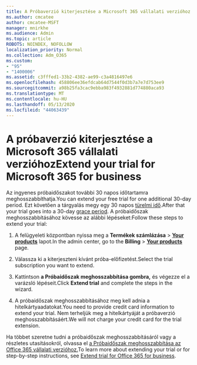 ```yaml
---
title: A Próbaverzió kiterjesztése a Microsoft 365 vállalati verzióhoz
ms.author: cmcatee
author: cmcatee-MSFT
manager: mnirkhe
ms.audience: Admin
ms.topic: article
ROBOTS: NOINDEX, NOFOLLOW
localization_priority: Normal
ms.collection: Adm_O365
ms.custom:
- "95"
- "1400006"
ms.assetid: c3fffed1-33b2-4382-ae99-c3a4816497e6
ms.openlocfilehash: 458806ee36efdcab64d7544f0d3b7a7e7d753ee9
ms.sourcegitcommit: a98b25fa3cac9ebba983f4932881d774880aca93
ms.translationtype: MT
ms.contentlocale: hu-HU
ms.lasthandoff: 05/13/2020
ms.locfileid: "44063439"
---
```

# <a name="extend-your-trial-for-microsoft-365-for-business"></a><span data-ttu-id="c301a-102">A próbaverzió kiterjesztése a Microsoft 365 vállalati verzióhoz</span><span class="sxs-lookup"><span data-stu-id="c301a-102">Extend your trial for Microsoft 365 for business</span></span>

<span data-ttu-id="c301a-103">Az ingyenes próbaidőszakot további 30 napos időtartamra meghosszabbíthatja.</span><span class="sxs-lookup"><span data-stu-id="c301a-103">You can extend your free trial for one additional 30-day period.</span></span> <span data-ttu-id="c301a-104">Ezt követően a tárgyalás megy egy 30 napos [türelmi idő](https://docs.microsoft.com/alchemyinsights/grace-period-for-microsoft-365-free-trial).</span><span class="sxs-lookup"><span data-stu-id="c301a-104">After that your trial goes into a 30-day [grace period](https://docs.microsoft.com/alchemyinsights/grace-period-for-microsoft-365-free-trial).</span></span> <span data-ttu-id="c301a-105">A próbaidőszak meghosszabbításához kövesse az alábbi lépéseket:</span><span class="sxs-lookup"><span data-stu-id="c301a-105">Follow these steps to extend your trial:</span></span>
  
1. <span data-ttu-id="c301a-106">A felügyeleti központban nyissa meg a **Termékek számlázása** \> **[Your products](https://go.microsoft.com/fwlink/p/?linkid=842054)** lapot.</span><span class="sxs-lookup"><span data-stu-id="c301a-106">In the admin center, go to the **Billing** \> **[Your products](https://go.microsoft.com/fwlink/p/?linkid=842054)** page.</span></span>

2. <span data-ttu-id="c301a-107">Válassza ki a kiterjeszteni kívánt próba-előfizetést.</span><span class="sxs-lookup"><span data-stu-id="c301a-107">Select the trial subscription you want to extend.</span></span>

3. <span data-ttu-id="c301a-108">Kattintson **a Próbaidőszak meghosszabbítása gombra,** és végezze el a varázsló lépéseit.</span><span class="sxs-lookup"><span data-stu-id="c301a-108">Click **Extend trial** and complete the steps in the wizard.</span></span>

4. <span data-ttu-id="c301a-109">A próbaidőszak meghosszabbításához meg kell adnia a hitelkártyaadatokat.</span><span class="sxs-lookup"><span data-stu-id="c301a-109">You need to provide credit card information to extend your trial.</span></span> <span data-ttu-id="c301a-110">Nem terheljük meg a hitelkártyáját a próbaverzió meghosszabbításáért.</span><span class="sxs-lookup"><span data-stu-id="c301a-110">We will not charge your credit card for the trial extension.</span></span>

<span data-ttu-id="c301a-111">Ha többet szeretne tudni a próbaidőszak meghosszabbításáról vagy a részletes utasításokról, olvassa el [a Próbaidőszak meghosszabbítása az Office 365 vállalati verzióhoz.](https://docs.microsoft.com/microsoft-365/commerce/extend-your-trial)</span><span class="sxs-lookup"><span data-stu-id="c301a-111">To learn more about extending your trial or for step-by-step instructions, see [Extend trial for Office 365 for business](https://docs.microsoft.com/microsoft-365/commerce/extend-your-trial).</span></span>
